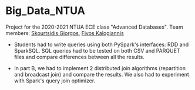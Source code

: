 # Big_Data_NTUA
Project for the 2020-2021 NTUA ECE class "Advanced Databases". 
Τeam members: [Skourtsidis Giorgos](https://github.com/SkourtsidisGiorgos), [Fivos Kalogiannis](https://github.com/phoebkal)

- Students had to write queries using both PySpark's interfaces: RDD and SparkSQL. 
SQL queries had to be tested on both CSV and PARQUET files and compare differences between all the results.

- In part B, we had to implement 2 distributed join algorithms (repartition and broadcast join) and compare the results. 
We also had to experiment with Spark's query join optimizer.
